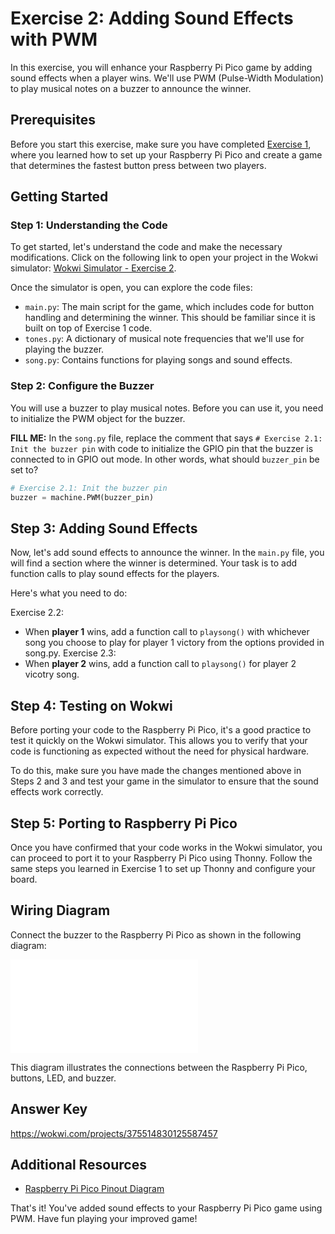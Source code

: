 # Exercise 2: Adding Sound Effects with PWM

In this exercise, you will enhance your Raspberry Pi Pico game by adding sound effects when a player wins. We'll use PWM (Pulse-Width Modulation) to play musical notes on a buzzer to announce the winner.

## Prerequisites

Before you start this exercise, make sure you have completed [Exercise 1](https://github.com/GHCFW/WorkshopExercise23/blob/main/Exercise1.md), where you learned how to set up your Raspberry Pi Pico and create a game that determines the fastest button press between two players.

## Getting Started

### Step 1: Understanding the Code

To get started, let's understand the code and make the necessary modifications. Click on the following link to open your project in the Wokwi simulator: [Wokwi Simulator - Exercise 2](https://wokwi.com/projects/375515078951632897).

Once the simulator is open, you can explore the code files:

- `main.py`: The main script for the game, which includes code for button handling and determining the winner. This should be familiar since it is built on top of Exercise 1 code.
- `tones.py`: A dictionary of musical note frequencies that we'll use for playing the buzzer.
- `song.py`: Contains functions for playing songs and sound effects.

### Step 2: Configure the Buzzer

You will use a buzzer to play musical notes. Before you can use it, you need to initialize the PWM object for the buzzer.

**FILL ME:**
In the `song.py` file, replace the comment that says `# Exercise 2.1: Init the buzzer pin` with code to initialize the GPIO pin that the buzzer is connected to in GPIO out mode. In other words, what should `buzzer_pin` be set to? 

```python
# Exercise 2.1: Init the buzzer pin
buzzer = machine.PWM(buzzer_pin)
```

## Step 3: Adding Sound Effects

Now, let's add sound effects to announce the winner. In the `main.py` file, you will find a section where the winner is determined. Your task is to add function calls to play sound effects for the players.

Here's what you need to do:

Exercise 2.2:
- When **player 1** wins, add a function call to `playsong()` with whichever song you choose to play for player 1 victory from the options provided in song.py.
Exercise 2.3:
- When **player 2** wins, add a function call to `playsong()` for player 2 vicotry song.

## Step 4: Testing on Wokwi

Before porting your code to the Raspberry Pi Pico, it's a good practice to test it quickly on the Wokwi simulator. This allows you to verify that your code is functioning as expected without the need for physical hardware.

To do this, make sure you have made the changes mentioned above in Steps 2 and 3 and test your game in the simulator to ensure that the sound effects work correctly.

## Step 5: Porting to Raspberry Pi Pico

Once you have confirmed that your code works in the Wokwi simulator, you can proceed to port it to your Raspberry Pi Pico using Thonny. Follow the same steps you learned in Exercise 1 to set up Thonny and configure your board.

## Wiring Diagram

Connect the buzzer to the Raspberry Pi Pico as shown in the following diagram:

![Wiring Diagram](diagram.json)

This diagram illustrates the connections between the Raspberry Pi Pico, buttons, LED, and buzzer.

## Answer Key
https://wokwi.com/projects/375514830125587457

## Additional Resources

- [Raspberry Pi Pico Pinout Diagram](https://datasheets.raspberrypi.com/pico/Pico-R3-A4-Pinout.pdf?_gl=1*1ish86u*_ga*MTc0NDY1MTcyMC4xNjk0MDQ3NTcw*_ga_22FD70LWDS*MTY5NDA1MTUwNC4yLjAuMTY5NDA1MTUwNS4wLjAuMA..)

That's it! You've added sound effects to your Raspberry Pi Pico game using PWM. Have fun playing your improved game!
